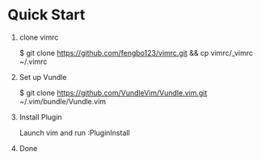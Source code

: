 # Quick Start

1. clone vimrc

    $ git clone https://github.com/fengbo123/vimrc.git && cp vimrc/_vimrc ~/.vimrc
    
2. Set up Vundle

    $ git clone https://github.com/VundleVim/Vundle.vim.git ~/.vim/bundle/Vundle.vim
    
3. Install Plugin
    
    Launch vim and run :PluginInstall
    
4. Done
